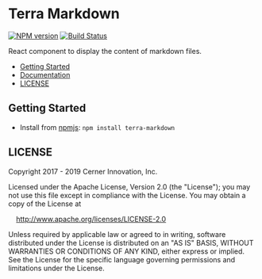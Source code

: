 # Terra Markdown


[![NPM version](https://badgen.net/npm/v/terra-markdown)](https://www.npmjs.org/package/terra-markdown)
[![Build Status](https://badgen.net/travis/cerner/terra-core)](https://travis-ci.com/cerner/terra-core)

React component to display the content of markdown files.

- [Getting Started](#getting-started)
- [Documentation](https://github.com/cerner/terra-core/tree/master/packages/terra-markdown/docs)
- [LICENSE](#license)

## Getting Started

- Install from [npmjs](https://www.npmjs.com): `npm install terra-markdown`

## LICENSE

Copyright 2017 - 2019 Cerner Innovation, Inc.

Licensed under the Apache License, Version 2.0 (the "License"); you may not use this file except in compliance with the License. You may obtain a copy of the License at

&nbsp;&nbsp;&nbsp;&nbsp;http://www.apache.org/licenses/LICENSE-2.0

Unless required by applicable law or agreed to in writing, software distributed under the License is distributed on an "AS IS" BASIS, WITHOUT WARRANTIES OR CONDITIONS OF ANY KIND, either express or implied. See the License for the specific language governing permissions and limitations under the License.
